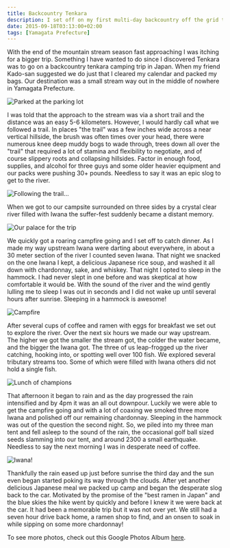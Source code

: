 ```yaml
---
title: Backcountry Tenkara
description: I set off on my first multi-day backcountry off the grid tenkara trip deep in the wild lands of Yamagata Prefecture... 
date: 2015-09-18T03:13:00+02:00
tags: [Yamagata Prefecture]
---
```

<div class="text-lg mt-2">
<p class="mb-2">With the end of the mountain stream season fast approaching I was itching for a bigger trip. Something I have wanted to do since I discovered Tenkara was to go on a backcountry tenkara camping trip in Japan. When my friend Kado-san suggested we do just that I cleared my calendar and packed my bags. Our destination was a small stream way out in the middle of nowhere in Yamagata Prefecture.</p>

<img class="w-8/12 rounded-lg shadow-lg mx-auto" src="https://fallfish-tenkara-images.s3-us-west-1.amazonaws.com/FfT+-+Backcountry+Tenkara/yamagata+prefecture-kijiyama-trailhead-backpacking-tenkara-subaru.JPG" alt="Parked at the parking lot" />

<p class="mt-2 mb-2">I was told that the approach to the stream was via a short trail and the distance was an easy 5-6 kilometers. However, I would hardly call what we followed a trail. In places "the trail" was a few inches wide across a near vertical hillside, the brush was often times over your head, there were numerous knee deep muddy bogs to wade through, trees down all over the "trail" that required a lot of stamina and flexibility to negotiate, and of course slippery roots and collapsing hillsides. Factor in enough food, supplies, and alcohol for three guys and some older heavier equipment and our packs were pushing 30+ pounds. Needless to say it was an epic slog to get to the river.</p>

<img class="w-8/12 rounded-lg shadow-lg mx-auto" src="https://fallfish-tenkara-images.s3-us-west-1.amazonaws.com/FfT+-+Backcountry+Tenkara/yamagata+prefecture-kijiyama-rainforest-backpacking-tenkara.JPG" alt="Following the trail..." />

<p class="mt-2 mb-2">When we got to our campsite surrounded on three sides by a crystal clear river filled with Iwana the suffer-fest suddenly became a distant memory.</p>

<img class="w-8/12 rounded-lg shadow-lg mx-auto" src="https://fallfish-tenkara-images.s3-us-west-1.amazonaws.com/FfT+-+Backcountry+Tenkara/yamagata+prefecture-kijiyama-campsite-backpacking-tenkara.JPG" alt="Our palace for the trip" />

<p class="mt-2 mb-2">We quickly got a roaring campfire going and I set off to catch dinner. As I made my way upstream Iwana were darting about everywhere, in about a 30 meter section of the river I counted seven Iwana. That night we snacked on the one Iwana I kept, a delicious Japanese rice soup, and washed it all down with chardonnay, sake, and whiskey. That night I opted to sleep in the hammock. I had never slept in one before and was skeptical at how comfortable it would be. With the sound of the river and the wind gently lulling me to sleep I was out in seconds and I did not wake up until several hours after sunrise. Sleeping in a hammock is awesome!</p>

<img class="w-8/12 rounded-lg shadow-lg mx-auto" src="https://fallfish-tenkara-images.s3-us-west-1.amazonaws.com/FfT+-+Backcountry+Tenkara/yamagata+prefecture-kijiyama-campfire-backpacking-tenkara.JPG" alt="Campfire" />

<p class="mt-2 mb-2">After several cups of coffee and ramen with eggs for breakfast we set out to explore the river. Over the next six hours we made our way upstream. The higher we got the smaller the stream got, the colder the water became, and the bigger the Iwana got. The three of us leap-frogged up the river catching, hooking into, or spotting well over 100 fish. We explored several tributary streams too. Some of which were filled with Iwana others did not hold a single fish.</p>

<img class="w-8/12 rounded-lg shadow-lg mx-auto" src="https://fallfish-tenkara-images.s3-us-west-1.amazonaws.com/FfT+-+Backcountry+Tenkara/yamagata+prefecture-kijiyama-streamside+cuisine-backpacking-tenkara.JPG" alt="Lunch of champions" />

<p class="mt-2 mb-2">That afternoon it began to rain and as the day progressed the rain intensified and by 4pm it was an all out downpour. Luckily we were able to get the campfire going and with a lot of coaxing we smoked three more Iwana and polished off our remaining chardonnay. Sleeping in the hammock was out of the question the second night. So, we piled into my three man tent and fell asleep to the sound of the rain, the occasional golf ball sized seeds slamming into our tent, and around 2300 a small earthquake. Needless to say the next morning I was in desperate need of coffee.</p>

<img class="w-8/12 rounded-lg shadow-lg mx-auto" src="https://fallfish-tenkara-images.s3-us-west-1.amazonaws.com/FfT+-+Backcountry+Tenkara/yamagata+prefecture-kijiyama-iwana-backpacking-tenkara-kebari.JPG" alt="Iwana!" />

<p class="mt-2 mb-2">Thankfully the rain eased up just before sunrise the third day and the sun even began started poking its way through the clouds. After yet another delicious Japanese meal we packed up camp and began the desperate slog back to the car. Motivated by the promise of the "best ramen in Japan" and the blue skies the hike went by quickly and before I knew it we were back at the car. It had been a memorable trip but it was not over yet. We still had a seven hour drive back home, a ramen shop to find, and an onsen to soak in while sipping on some more chardonnay!</p>

<p class="mt-2 mb-2 italic text-center font-semibold text-gray-400">To see more photos, check out this Google Photos Album <a href="https://photos.app.goo.gl/1rLkrZseiqaw3FgaA" target="_blank" rel="noopener" class="text-red-500 hover:bg-red-500 hover:text-white">here</a>.</p>


</div>